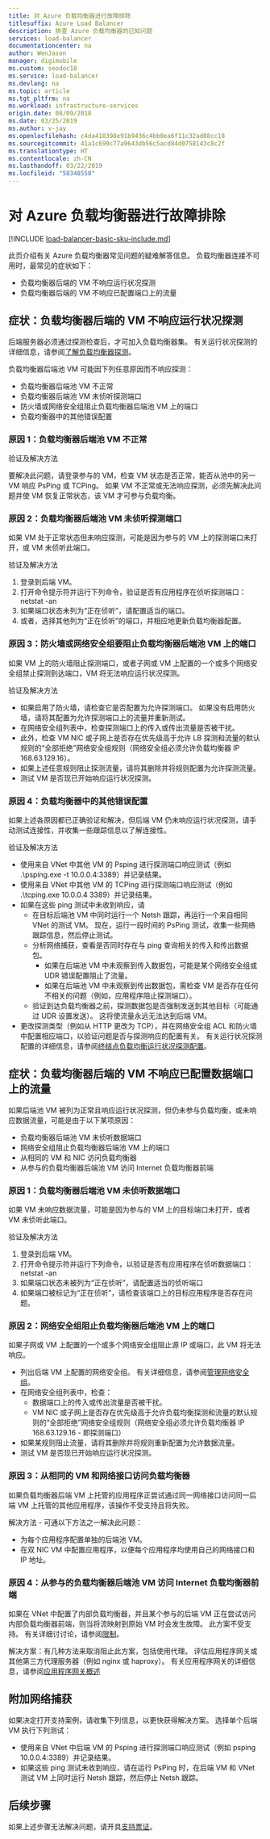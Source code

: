 ```yaml
---
title: 对 Azure 负载均衡器进行故障排除
titlesuffix: Azure Load Balancer
description: 排查 Azure 负载均衡器的已知问题
services: load-balancer
documentationcenter: na
author: WenJason
manager: digimobile
ms.custom: seodoc18
ms.service: load-balancer
ms.devlang: na
ms.topic: article
ms.tgt_pltfrm: na
ms.workload: infrastructure-services
origin.date: 08/09/2018
ms.date: 03/25/2019
ms.author: v-jay
ms.openlocfilehash: c4da418398e91b9436c4bb0ea6f11c32ad08cc18
ms.sourcegitcommit: 41a1c699c77a9643db56c5acd84d0758143c8c2f
ms.translationtype: HT
ms.contentlocale: zh-CN
ms.lasthandoff: 03/22/2019
ms.locfileid: "58348550"
---
```

# <a name="troubleshoot-azure-load-balancer"></a>对 Azure 负载均衡器进行故障排除

[!INCLUDE [load-balancer-basic-sku-include.md](../../includes/load-balancer-basic-sku-include.md)]

此页介绍有关 Azure 负载均衡器常见问题的疑难解答信息。 负载均衡器连接不可用时，最常见的症状如下： 
- 负载均衡器后端的 VM 不响应运行状况探测 
- 负载均衡器后端的 VM 不响应已配置端口上的流量

## <a name="symptom-vms-behind-the-load-balancer-are-not-responding-to-health-probes"></a>症状：负载均衡器后端的 VM 不响应运行状况探测
后端服务器必须通过探测检查后，才可加入负载均衡器集。 有关运行状况探测的详细信息，请参阅[了解负载均衡器探测](load-balancer-custom-probe-overview.md)。 

负载均衡器后端池 VM 可能因下列任意原因而不响应探测： 
- 负载均衡器后端池 VM 不正常 
- 负载均衡器后端池 VM 未侦听探测端口 
- 防火墙或网络安全组阻止负载均衡器后端池 VM 上的端口 
- 负载均衡器中的其他错误配置

### <a name="cause-1-load-balancer-backend-pool-vm-is-unhealthy"></a>原因 1：负载均衡器后端池 VM 不正常 

验证及解决方法

要解决此问题，请登录参与的 VM，检查 VM 状态是否正常，能否从池中的另一 VM 响应 PsPing 或 TCPing。 如果 VM 不正常或无法响应探测，必须先解决此问题并使 VM 恢复正常状态，该 VM 才可参与负载均衡。

### <a name="cause-2-load-balancer-backend-pool-vm-is-not-listening-on-the-probe-port"></a>原因 2：负载均衡器后端池 VM 未侦听探测端口
如果 VM 处于正常状态但未响应探测，可能是因为参与的 VM 上的探测端口未打开，或 VM 未侦听此端口。

验证及解决方法

1. 登录到后端 VM。 
2. 打开命令提示符并运行下列命令，验证是否有应用程序在侦听探测端口：   
            netstat -an
3. 如果端口状态未列为“正在侦听”，请配置适当的端口。 
4. 或者，选择其他列为“正在侦听”的端口，并相应地更新负载均衡器配置。              

### <a name="cause-3-firewall-or-a-network-security-group-is-blocking-the-port-on-the-load-balancer-backend-pool-vms"></a>原因 3：防火墙或网络安全组要阻止负载均衡器后端池 VM 上的端口  
如果 VM 上的防火墙阻止探测端口，或者子网或 VM 上配置的一个或多个网络安全组禁止探测到达端口，VM 将无法响应运行状况探测。          

验证及解决方法

* 如果启用了防火墙，请检查它是否配置为允许探测端口。 如果没有启用防火墙，请将其配置为允许探测端口上的流量并重新测试。 
* 在网络安全组列表中，检查探测端口上的传入或传出流量是否被干扰。 
* 此外，检查 VM NIC 或子网上是否存在优先级高于允许 LB 探测和流量的默认规则的“全部拒绝”网络安全组规则（网络安全组必须允许负载均衡器 IP 168.63.129.16）。 
* 如果上述任意规则阻止探测流量，请将其删除并将规则配置为允许探测流量。  
* 测试 VM 是否现已开始响应运行状况探测。 

### <a name="cause-4-other-misconfigurations-in-load-balancer"></a>原因 4：负载均衡器中的其他错误配置
如果上述各原因都已正确验证和解决，但后端 VM 仍未响应运行状况探测，请手动测试连接性，并收集一些跟踪信息以了解连接性。

验证及解决方法

* 使用来自 VNet 中其他 VM 的 Psping 进行探测端口响应测试（例如 .\psping.exe -t 10.0.0.4:3389）并记录结果。 
* 使用来自 VNet 中其他 VM 的 TCPing 进行探测端口响应测试（例如 .\tcping.exe 10.0.0.4 3389）并记录结果。 
* 如果在这些 ping 测试中未收到响应，请
    - 在目标后端池 VM 中同时运行一个 Netsh 跟踪，再运行一个来自相同 VNet 的测试 VM。 现在，运行一段时间的 PsPing 测试，收集一些网络跟踪信息，然后停止测试。 
    - 分析网络捕获，查看是否同时存在与 ping 查询相关的传入和传出数据包。 
        - 如果在后端池 VM 中未观察到传入数据包，可能是某个网络安全组或 UDR 错误配置阻止了流量。 
        - 如果在后端池 VM 中未观察到传出数据包，需检查 VM 是否存在任何不相关的问题（例如，应用程序阻止探测端口）。 
    - 验证到达负载均衡器之前，探测数据包是否强制发送到其他目标（可能通过 UDR 设置发送）。 这将使流量永远无法达到后端 VM。 
* 更改探测类型（例如从 HTTP 更改为 TCP），并在网络安全组 ACL 和防火墙中配置相应端口，以验证问题是否与探测响应的配置有关。 有关运行状况探测配置的详细信息，请参阅[终结点负载均衡运行状况探测配置](https://blogs.msdn.microsoft.com/mast/2016/01/26/endpoint-load-balancing-heath-probe-configuration-details/)。

## <a name="symptom-vms-behind-load-balancer-are-not-responding-to-traffic-on-the-configured-data-port"></a>症状：负载均衡器后端的 VM 不响应已配置数据端口上的流量

如果后端池 VM 被列为正常且响应运行状况探测，但仍未参与负载均衡，或未响应数据流量，可能是由于以下某项原因： 
* 负载均衡器后端池 VM 未侦听数据端口 
* 网络安全组阻止负载均衡器后端池 VM 上的端口  
* 从相同的 VM 和 NIC 访问负载均衡器 
* 从参与的负载均衡器后端池 VM 访问 Internet 负载均衡器前端 

### <a name="cause-1-load-balancer-backend-pool-vm-is-not-listening-on-the-data-port"></a>原因 1：负载均衡器后端池 VM 未侦听数据端口 
如果 VM 未响应数据流量，可能是因为参与的 VM 上的目标端口未打开，或者 VM 未侦听此端口。 

验证及解决方法

1. 登录到后端 VM。 
2. 打开命令提示符并运行下列命令，以验证是否有应用程序在侦听数据端口：  netstat -an 
3. 如果端口状态未被列为“正在侦听”，请配置适当的侦听端口 
4. 如果端口被标记为“正在侦听”，请检查该端口上的目标应用程序是否存在问题。 

### <a name="cause-2-network-security-group-is-blocking-the-port-on-the-load-balancer-backend-pool-vm"></a>原因 2：网络安全组阻止负载均衡器后端池 VM 上的端口  

如果子网或 VM 上配置的一个或多个网络安全组阻止源 IP 或端口，此 VM 将无法响应。

* 列出后端 VM 上配置的网络安全组。 有关详细信息，请参阅[管理网络安全组](../virtual-network/manage-network-security-group.md)。
* 在网络安全组列表中，检查：
    - 数据端口上的传入或传出流量是否被干扰。 
    - VM NIC 或子网上是否存在优先级高于允许负载均衡探测和流量的默认规则的“全部拒绝”网络安全组规则（网络安全组必须允许负载均衡器 IP 168.63.129.16 - 即探测端口） 
* 如果某规则阻止流量，请将其删除并将规则重新配置为允许数据流量。  
* 测试 VM 是否现已开始响应运行状况探测。

### <a name="cause-3-accessing-the-load-balancer-from-the-same-vm-and-network-interface"></a>原因 3：从相同的 VM 和网络接口访问负载均衡器 

如果负载均衡器后端 VM 上托管的应用程序正尝试通过同一网络接口访问同一后端 VM 上托管的其他应用程序，该操作不受支持且将失败。 

解决方法 - 可通以下方法之一解决此问题：
* 为每个应用程序配置单独的后端池 VM。 
* 在双 NIC VM 中配置应用程序，以便每个应用程序均使用自己的网络接口和 IP 地址。 

### <a name="cause-4-accessing-the-internal-load-balancer-frontend-from-the-participating-load-balancer-backend-pool-vm"></a>原因 4：从参与的负载均衡器后端池 VM 访问 Internet 负载均衡器前端

如果在 VNet 中配置了内部负载均衡器，并且某个参与的后端 VM 正在尝试访问内部负载均衡器前端，则当将流映射到原始 VM 时会发生故障。 此方案不受支持。 有关详细讨讨论，请参阅[限制](load-balancer-overview.md#limitations)。

解决方案：有几种方法来取消阻止此方案，包括使用代理。 评估应用程序网关或其他第三方代理服务器（例如 nginx 或 haproxy）。 有关应用程序网关的详细信息，请参阅[应用程序网关概述](../application-gateway/application-gateway-introduction.md)

## <a name="additional-network-captures"></a>附加网络捕获
如果决定打开支持案例，请收集下列信息，以更快获得解决方案。 选择单个后端 VM 执行下列测试：
- 使用来自 VNet 中后端 VM 的 Psping 进行探测端口响应测试（例如 psping 10.0.0.4:3389）并记录结果。 
- 如果这些 ping 测试未收到响应，请在运行 PsPing 时，在后端 VM 和 VNet 测试 VM 上同时运行 Netsh 跟踪，然后停止 Netsh 跟踪。 
<!-- Notice: We use tcping to match the begion of this words. -->

## <a name="next-steps"></a>后续步骤

如果上述步骤无法解决问题，请开具[支持票证](https://www.azure.cn/support/contact/)。

<!--Update_Description: update meta properties, update link -->